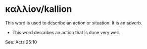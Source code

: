 # καλλίον/kallion

This word is used to describe an action or situation. It is an adverb.

* This word describes an action that is done very well.

See: Acts 25:10
